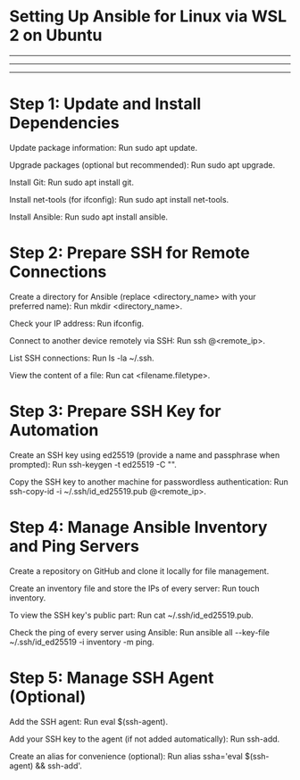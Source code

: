 
# Setting Up Ansible for Linux via WSL 2 on Ubuntu
*********************************************************

*********************************************************

*********************************************************

# Step 1: Update and Install Dependencies

Update package information:
 Run sudo apt update.

Upgrade packages (optional but recommended):
 Run sudo apt upgrade.

Install Git:
 Run sudo apt install git.

Install net-tools (for ifconfig):
 Run sudo apt install net-tools.

Install Ansible:
 Run sudo apt install ansible.

# Step 2: Prepare SSH for Remote Connections

Create a directory for Ansible (replace <directory_name> with your preferred name):
 Run mkdir <directory_name>.

Check your IP address:
 Run ifconfig.

Connect to another device remotely via SSH:
 Run ssh <username>@<remote_ip>.

List SSH connections:
 Run ls -la ~/.ssh.

View the content of a file:
 Run cat <filename.filetype>.

# Step 3: Prepare SSH Key for Automation

Create an SSH key using ed25519 (provide a name and passphrase when prompted):
 Run ssh-keygen -t ed25519 -C "<comment>".

Copy the SSH key to another machine for passwordless authentication:
 Run ssh-copy-id -i ~/.ssh/id_ed25519.pub <username>@<remote_ip>.

# Step 4: Manage Ansible Inventory and Ping Servers

Create a repository on GitHub and clone it locally for file management.

Create an inventory file and store the IPs of every server: 
 Run touch inventory.

To view the SSH key's public part:
 Run cat ~/.ssh/id_ed25519.pub.

Check the ping of every server using Ansible:
 Run ansible all --key-file ~/.ssh/id_ed25519 -i inventory -m ping.

# Step 5: Manage SSH Agent (Optional)

Add the SSH agent:
 Run eval $(ssh-agent).

Add your SSH key to the agent (if not added automatically):
 Run ssh-add.

Create an alias for convenience (optional):
 Run alias ssha='eval $(ssh-agent) && ssh-add'.
